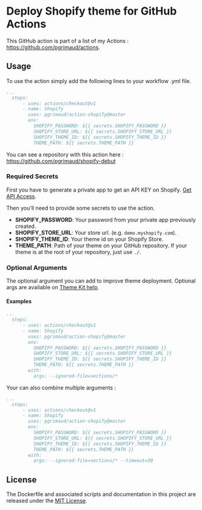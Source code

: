 # Deploy Shopify theme for GitHub Actions

This GitHub action is part of a list of my Actions : https://github.com/pgrimaud/actions.

## Usage

To use the action simply add the following lines to your workflow .yml file.

```yaml
...
  steps:
      - uses: actions/checkout@v1
      - name: Shopify
        uses: pgrimaud/action-shopify@master
        env:
          SHOPIFY_PASSWORD: ${{ secrets.SHOPIFY_PASSWORD }}
          SHOPIFY_STORE_URL: ${{ secrets.SHOPIFY_STORE_URL }}
          SHOPIFY_THEME_ID: ${{ secrets.SHOPIFY_THEME_ID }}
          THEME_PATH: ${{ secrets.THEME_PATH }}
```

You can see a repository with this action here : https://github.com/pgrimaud/shopify-debut

### Required Secrets

First you have to generate a private app to get an API KEY on Shopify. [Get API Access](https://shopify.github.io/themekit/#get-api-access).

Then you'll need to provide some secrets to use the action.

* **SHOPIFY_PASSWORD**: Your password from your private app previously created.
* **SHOPIFY_STORE_URL**: Your store url. (e.g. `demo.myshopify.com`).
* **SHOPIFY_THEME_ID**: Your theme id on your Shopify Store.
* **THEME_PATH**: Path of your theme on your GitHub repository. If your theme is at the root of your repository, just use `./`.

### Optional Arguments

The optional argument you can add to improve theme deployment. Optional args are available on [Theme Kit help](https://shopify.github.io/themekit/configuration/#flags).

#### Examples

```yaml
...
  steps:
      - uses: actions/checkout@v1
      - name: Shopify
        uses: pgrimaud/action-shopify@master
        env:
          SHOPIFY_PASSWORD: ${{ secrets.SHOPIFY_PASSWORD }}
          SHOPIFY_STORE_URL: ${{ secrets.SHOPIFY_STORE_URL }}
          SHOPIFY_THEME_ID: ${{ secrets.SHOPIFY_THEME_ID }}
          THEME_PATH: ${{ secrets.THEME_PATH }}
        with:
          args: --ignored-file=sections/*
```

Your can also combine multiple arguments : 

```yaml
...
  steps:
      - uses: actions/checkout@v1
      - name: Shopify
        uses: pgrimaud/action-shopify@master
        env:
          SHOPIFY_PASSWORD: ${{ secrets.SHOPIFY_PASSWORD }}
          SHOPIFY_STORE_URL: ${{ secrets.SHOPIFY_STORE_URL }}
          SHOPIFY_THEME_ID: ${{ secrets.SHOPIFY_THEME_ID }}
          THEME_PATH: ${{ secrets.THEME_PATH }}
        with:
          args: --ignored-file=sections/* --timeout=30
```

## License

The Dockerfile and associated scripts and documentation in this project are released under the [MIT License](LICENSE).
